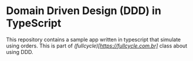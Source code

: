 # Domain Driven Design (DDD) in TypeScript

This repository contains a sample app written in typescript that simulate using orders. This is part of *(fullcycle)[https://fullcycle.com.br]* class about using DDD.
